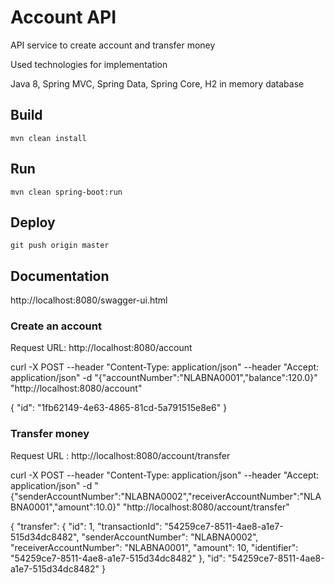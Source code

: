 # Account API

API service to create account and transfer money

Used technologies for implementation        

Java 8,
Spring MVC,
Spring Data,
Spring Core,
H2 in memory database

## Build

    mvn clean install

## Run

    mvn clean spring-boot:run

## Deploy

    git push origin master

## Documentation

http://localhost:8080/swagger-ui.html

### Create an account

Request URL: http://localhost:8080/account

curl -X POST --header "Content-Type: application/json" --header "Accept: application/json" -d "{\"accountNumber\":\"NLABNA0001\",\"balance\":120.0}" "http://localhost:8080/account"

{
  "id": "1fb62149-4e63-4865-81cd-5a791515e8e6"
}
    
### Transfer money
     
Request URL : http://localhost:8080/account/transfer

curl -X POST --header "Content-Type: application/json" --header "Accept: application/json" -d "{\"senderAccountNumber\":\"NLABNA0002\",\"receiverAccountNumber\":\"NLABNA0001\",\"amount\":10.0}" "http://localhost:8080/account/transfer"

{
  "transfer": {
    "id": 1,
    "transactionId": "54259ce7-8511-4ae8-a1e7-515d34dc8482",
    "senderAccountNumber": "NLABNA0002",
    "receiverAccountNumber": "NLABNA0001",
    "amount": 10,
    "identifier": "54259ce7-8511-4ae8-a1e7-515d34dc8482"
  },
  "id": "54259ce7-8511-4ae8-a1e7-515d34dc8482"
}

